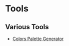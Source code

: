 # Tools
## Various Tools

* [Colors Palette Generator](https://itaibh.github.io/Tools/ColorsPaletteGenerator/)
